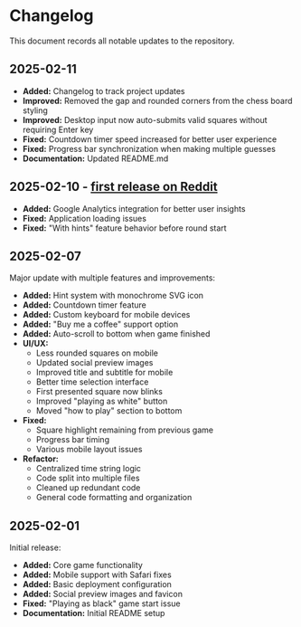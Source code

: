 # Changelog

This document records all notable updates to the repository.

## 2025-02-11
- **Added:** Changelog to track project updates
- **Improved:** Removed the gap and rounded corners from the chess board styling
- **Improved:** Desktop input now auto-submits valid squares without requiring Enter key
- **Fixed:** Countdown timer speed increased for better user experience
- **Fixed:** Progress bar synchronization when making multiple guesses
- **Documentation:** Updated README.md

## 2025-02-10 - [first release on Reddit](https://www.reddit.com/r/chess/comments/1img7j4/i_built_a_chess_notation_trainer_how_fast_can_you/)
- **Added:** Google Analytics integration for better user insights
- **Fixed:** Application loading issues
- **Fixed:** "With hints" feature behavior before round start

## 2025-02-07
Major update with multiple features and improvements:
- **Added:** Hint system with monochrome SVG icon
- **Added:** Countdown timer feature
- **Added:** Custom keyboard for mobile devices
- **Added:** "Buy me a coffee" support option
- **Added:** Auto-scroll to bottom when game finished
- **UI/UX:**
  - Less rounded squares on mobile
  - Updated social preview images
  - Improved title and subtitle for mobile
  - Better time selection interface
  - First presented square now blinks
  - Improved "playing as white" button
  - Moved "how to play" section to bottom
- **Fixed:**
  - Square highlight remaining from previous game
  - Progress bar timing
  - Various mobile layout issues
- **Refactor:**
  - Centralized time string logic
  - Code split into multiple files
  - Cleaned up redundant code
  - General code formatting and organization

## 2025-02-01
Initial release:
- **Added:** Core game functionality
- **Added:** Mobile support with Safari fixes
- **Added:** Basic deployment configuration
- **Added:** Social preview images and favicon
- **Fixed:** "Playing as black" game start issue
- **Documentation:** Initial README setup 